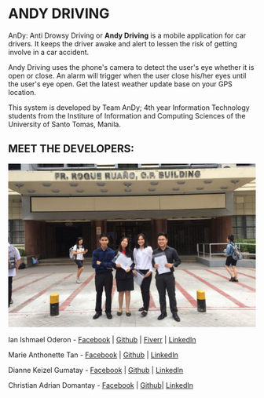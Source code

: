 #  ANDY DRIVING

AnDy: Anti Drowsy Driving or <b>Andy Driving</b> is a mobile application for car drivers. It keeps the driver awake and alert to lessen the risk of getting involve in a car accident.

Andy Driving uses the phone's camera to detect the user's eye whether it is open or close. An alarm will trigger when the user close his/her eyes until the user's eye open. Get the latest weather update base on your GPS location. 

This system is developed by Team AnDy; 4th year Information Technology students from the Institure of Information and Computing Sciences of the University of Santo Tomas, Manila.

## MEET THE DEVELOPERS:

![Group](./group.jpg)

Ian Ishmael Oderon - [Facebook](https://www.facebook.com/Ianskie21) | [Github](https://github.com/darknblack) | [Fiverr](https://www.fiverr.com/darknblack) | [LinkedIn](https://www.linkedin.com/in/ian-ishmael-oderon-194090174/)

Marie Anthonette Tan - [Facebook](https://www.facebook.com/aaaaanthonette) | [Github](https://github.com/toni-tan) | [LinkedIn](https://www.linkedin.com/in/marieartan)

Dianne Keizel Gumatay - [Facebook](https://www.facebook.com/diannekeizel.gumatay) | [Github](https://github.com/keizel1007) | [LinkedIn](https://www.linkedin.com/in/dianne-keizel-gumatay-3ba8a5166)

Christian Adrian Domantay - [Facebook](https://www.facebook.com/christianadrian.domantay) | [Github](https://github.com/ChristianDomantay)| [LinkedIn](https://www.linkedin.com/in/christian-domantay-9a4982165)
